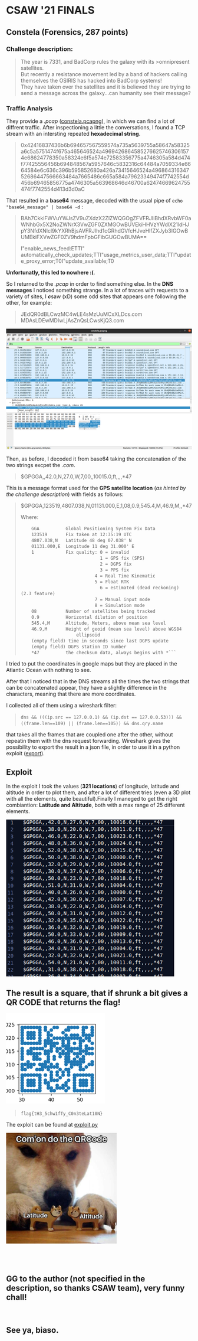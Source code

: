 # **CSAW '21 FINALS**
## **Constela (Forensics, 287 points)**
### **Challenge description:**

>The year is 7331, and BadCorp rules the galaxy with its >omnipresent satellites.   
But recently a resistance movement led by a band of hackers calling themselves the OSIRIS has hacked into BadCorp systems!   
They have taken over the satellites and it is believed they are trying to send a message across the galaxy...can humanity see their message?

### **Traffic Analysis**

They provide a *.pcap* ([constela.pcapng](constela/constela.pcapng)), in which we can find a lot of diffrent traffic. After inspectioning a little the conversations, I found a TCP stream with an intersting repeated **hexadecimal string**.

>0x42416837436b6b694657567559574a735a5639755a58647a58325a6c5a5751474f675a465646524a49694268645852766257463061574e68624778350a58324e6f5a574e72583356775a4746305a584d474f77425556456b694848567a5957646c5832316c64484a7059334e6664584e6c636c396b595852680a426a73415646524a49686431634752686447566663484a7665486c665a584a79623349474f7742554d456b69465856775a4746305a563968646d46700a62474669624755474f7742554d413d3d0aC

That resulted in a **base64** message, decoded with the usual pipe of `echo "base64_message" | base64 -d` :

>BAh7CkkiFWVuYWJsZV9uZXdzX2ZlZWQGOgZFVFRJIiBhdXRvbWF0aWNhbGx5X2NoZWNrX3VwZGF0ZXMGOwBUVEkiHHVzYWdlX21ldHJpY3NfdXNlcl9kYXRhBjsAVFRJIhd1cGRhdGVfcHJveHlfZXJyb3IGOwBUMEkiFXVwZGF0ZV9hdmFpbGFibGUGOwBUMA==
>
>I"enable_news_feed:ETTI" automatically_check_updates;TTI"usage_metrics_user_data;TTI"update_proxy_error;T0I"update_available;T0

**Unfortunatly, this led to nowhere :(**.

So I returned to the *.pcap* in order to find something else. In the **DNS messages** I noticed something strange. In a lot of traces with requests to a  variety of sites, I ***c***saw (xD) some odd sites that appears one following the other, for example:

> JEdQR0dBLCwzMC4wLE4sMzUuMCxXLDcs.com  
MDAsLDEwMDIwLjAsZnQsLCwsKjQ3.com

![DNS Traffic example](constela/images/pcap-dns.png)


Then, as before, I decoded it from base64 taking the concatenation of the two strings excpet the *.com*.

>$GPGGA,,42.0,N,27.0,W,7,00,,10015.0,ft,,,,*47

This is a message format used for the **GPS satellite location** (*as hinted by the challenge description*) with fields as follows:

>$GPGGA,123519,4807.038,N,01131.000,E,1,08,0.9,545.4,M,46.9,M,,*47
>
>Where:
>```
>     GGA          Global Positioning System Fix Data
>     123519       Fix taken at 12:35:19 UTC
>     4807.038,N   Latitude 48 deg 07.038' N
>     01131.000,E  Longitude 11 deg 31.000' E
>     1            Fix quality: 0 = invalid
>                               1 = GPS fix (SPS)
>                               2 = DGPS fix
>                               3 = PPS fix
>			                  4 = Real Time Kinematic
>			                  5 = Float RTK
>                               6 = estimated (dead reckoning) (2.3 feature)
>			                  7 = Manual input mode
>			                  8 = Simulation mode
>     08           Number of satellites being tracked
>     0.9          Horizontal dilution of position
>     545.4,M      Altitude, Meters, above mean sea level
>     46.9,M       Height of geoid (mean sea level) above WGS84
>                      ellipsoid
>     (empty field) time in seconds since last DGPS update
>     (empty field) DGPS station ID number
>     *47          the checksum data, always begins with *```

I tried to put the coordinates in google maps but they are placed in the Atlantic Ocean with nothing to see.

After that I noticed that in the DNS streams all the times the two strings that can be concatenated appear, they have a slightly difference in the characters, meaning that there are more coordinates.

I collected all of them using a wireshark filter:

> `dns && (((ip.src == 127.0.0.1) && (ip.dst == 127.0.0.53))) && ((frame.len==109) || (frame.len==105)) && dns.qry.name `

that takes all the frames that are coupled one after the other, without repeatin them with the dns request forwarding. Wireshark gives the possibility to export the result in a json file, in order to use it in a python exploit ([export](constela/values.json)).

## **Exploit**

In the exploit I took the values (**321 locations**) of longitude, latitude and altitude in order to plot them, and after a lot of different tries (even a 3D plot with all the elements, quite beautiful).Finally I maneged to get the right combiantion: **Latitude and Altitude**, both with a max range of 25 different elements.

![GPGGA extracted from json](constela/images/gpgga.png)

## The result is a square, that if shrunk a bit gives a **QR CODE** that returns the flag!

![QR code](constela/images/qr-code.png)

> `flag{tH3_5chw1fTy_C0n3teLat10N}`

The exploit can be found at [exploit.py](constela/exploit.py)

<img src="constela/images/meme.jpg" alt="meme" width="300"/>
<br />
<br />
<br />
<br />

## GG to the author (not specified in the description, so thanks CSAW team), very funny chall!  
<br />

## See ya, biaso.